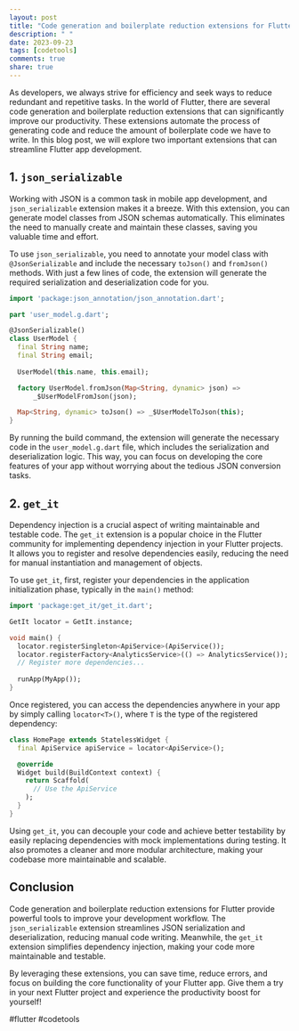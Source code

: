 ```yaml
---
layout: post
title: "Code generation and boilerplate reduction extensions for Flutter"
description: " "
date: 2023-09-23
tags: [codetools]
comments: true
share: true
---
```


As developers, we always strive for efficiency and seek ways to reduce redundant and repetitive tasks. In the world of Flutter, there are several code generation and boilerplate reduction extensions that can significantly improve our productivity. These extensions automate the process of generating code and reduce the amount of boilerplate code we have to write. In this blog post, we will explore two important extensions that can streamline Flutter app development.

## 1. `json_serializable`

Working with JSON is a common task in mobile app development, and `json_serializable` extension makes it a breeze. With this extension, you can generate model classes from JSON schemas automatically. This eliminates the need to manually create and maintain these classes, saving you valuable time and effort.

To use `json_serializable`, you need to annotate your model class with `@JsonSerializable` and include the necessary `toJson()` and `fromJson()` methods. With just a few lines of code, the extension will generate the required serialization and deserialization code for you.

```dart
import 'package:json_annotation/json_annotation.dart';

part 'user_model.g.dart';

@JsonSerializable()
class UserModel {
  final String name;
  final String email;
  
  UserModel(this.name, this.email);

  factory UserModel.fromJson(Map<String, dynamic> json) =>
      _$UserModelFromJson(json);

  Map<String, dynamic> toJson() => _$UserModelToJson(this);
}
```

By running the build command, the extension will generate the necessary code in the `user_model.g.dart` file, which includes the serialization and deserialization logic. This way, you can focus on developing the core features of your app without worrying about the tedious JSON conversion tasks.

## 2. `get_it`

Dependency injection is a crucial aspect of writing maintainable and testable code. The `get_it` extension is a popular choice in the Flutter community for implementing dependency injection in your Flutter projects. It allows you to register and resolve dependencies easily, reducing the need for manual instantiation and management of objects.

To use `get_it`, first, register your dependencies in the application initialization phase, typically in the `main()` method:

```dart
import 'package:get_it/get_it.dart';

GetIt locator = GetIt.instance;

void main() {
  locator.registerSingleton<ApiService>(ApiService());
  locator.registerFactory<AnalyticsService>(() => AnalyticsService());
  // Register more dependencies...
  
  runApp(MyApp());
}
```

Once registered, you can access the dependencies anywhere in your app by simply calling `locator<T>()`, where `T` is the type of the registered dependency:

```dart
class HomePage extends StatelessWidget {
  final ApiService apiService = locator<ApiService>();

  @override
  Widget build(BuildContext context) {
    return Scaffold(
      // Use the ApiService
    );
  }
}
```

Using `get_it`, you can decouple your code and achieve better testability by easily replacing dependencies with mock implementations during testing. It also promotes a cleaner and more modular architecture, making your codebase more maintainable and scalable.

## Conclusion

Code generation and boilerplate reduction extensions for Flutter provide powerful tools to improve your development workflow. The `json_serializable` extension streamlines JSON serialization and deserialization, reducing manual code writing. Meanwhile, the `get_it` extension simplifies dependency injection, making your code more maintainable and testable.

By leveraging these extensions, you can save time, reduce errors, and focus on building the core functionality of your Flutter app. Give them a try in your next Flutter project and experience the productivity boost for yourself!

#flutter #codetools